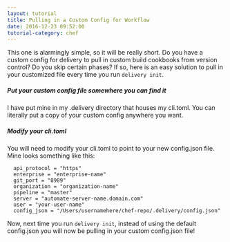 ```yaml
---
layout: tutorial
title: Pulling in a Custom Config for Workflow
date: 2016-12-23 09:52:00
tutorial-category: chef
---
```

This one is alarmingly simple, so it will be really short. Do you have a custom config for delivery to pull in custom build cookbooks from version control? Do you skip certain phases? If so, here is an easy solution to pull in your customized file every time you run `delivery init`.

##### Put your custom config file somewhere you can find it
I have put mine in my .delivery directory that houses my cli.toml. You can literally put a copy of your custom config anywhere you want.

##### Modify your cli.toml
You will need to modify your cli.toml to point to your new config.json file. Mine looks something like this:
```
  api_protocol = "https"
  enterprise = "enterprise-name"
  git_port = "8989"
  organization = "organization-name"
  pipeline = "master"
  server = "automate-server-name.domain.com"
  user = "your-user-name"
  config_json = "/Users/usernamehere/chef-repo/.delivery/config.json"
```
Now, next time you run `delivery init`, instead of using the default config.json you will now be pulling in your custom config.json file!
